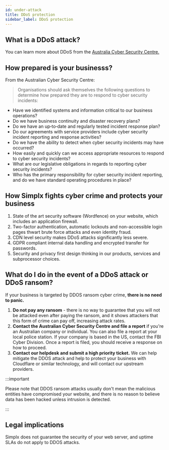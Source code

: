 ```yaml
---
id: under-attack
title: DDoS protection
sidebar_label: DDoS protection
---
```


## What is a DDoS attack?
You can learn more about DDoS from the [Australia Cyber Security Centre.](https://www.cyber.gov.au/acsc/view-all-content/threats/denial-service)

## How prepared is your businesss?
From the Australian Cyber Security Centre:

> Organisations should ask themselves the following questions to determine how prepared they are to respond to cyber security incidents:
- Have we identified systems and information critical to our business operations?
- Do we have business continuity and disaster recovery plans?
- Do we have an up‐to‐date and regularly tested incident response plan?
- Do our agreements with service providers include cyber security incident reporting and response activities?
- Do we have the ability to detect when cyber security incidents may have occurred?
- How easily and quickly can we access appropriate resources to respond to cyber security incidents?
- What are our legislative obligations in regards to reporting cyber security incidents?
- Who has the primary responsibility for cyber security incident reporting, and do we have standard operating procedures in place?

## How Simplx fights cyber crime and protects your business

1. State of the art security software (Wordfence) on your website, which includes an application firewall.
2. Two-factor authentication, automatic lockouts and non-accessible login pages thwart brute force attacks and even identity fraud.
3. CDN level security makes DDoS attacks significantly less severe.
4. GDPR compliant internal data handling and encrypted transfer for passwords.
5. Security and privacy first design thinking in our products, services and subprocessor choices.

## What do I do in the event of a DDoS attack or DDoS ransom?

If your business is targeted by DDOS ransom cyber crime, **there is no need to panic.**

1. **Do not pay any ransom** - there is no way to guarantee that you will not be attacked even after paying the ransom, and it shows attackers that this form of crime can pay off, increasing attack rates.
2. **Contact the Australian Cyber Security Centre and file a report** if you're an Australian company or individual. You can also file a report at your local police station. If your company is based in the US, contact the FBI Cyber Division. Once a report is filed, you should receive a response on how to proceed.
3. **Contact our helpdesk and submit a high priority ticket.** We can help mitigate the DDOS attack and help to protect your business with Cloudflare or similar technology, and will contact our upstream providers.

:::important

Please note that DDOS ransom attacks usually don't mean the malicious entities have compromised your website, and there is no reason to believe data has been hacked unless intrusion is detected.

:::

## Legal implications

Simplx does not guarantee the security of your web server, and uptime SLAs do not apply to DDOS attacks.